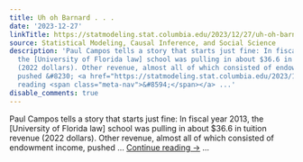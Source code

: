 ```yaml
---
title: Uh oh Barnard . . .
date: '2023-12-27'
linkTitle: https://statmodeling.stat.columbia.edu/2023/12/27/uh-oh-barnard/
source: Statistical Modeling, Causal Inference, and Social Science
description: 'Paul Campos tells a story that starts just fine: In fiscal year 2013,
  the [University of Florida law] school was pulling in about $36.6 in tuition revenue
  (2022 dollars). Other revenue, almost all of which consisted of endowment income,
  pushed &#8230; <a href="https://statmodeling.stat.columbia.edu/2023/12/27/uh-oh-barnard/">Continue
  reading <span class="meta-nav">&#8594;</span></a> ...'
disable_comments: true
---
```

Paul Campos tells a story that starts just fine: In fiscal year 2013, the [University of Florida law] school was pulling in about $36.6 in tuition revenue (2022 dollars). Other revenue, almost all of which consisted of endowment income, pushed &#8230; <a href="https://statmodeling.stat.columbia.edu/2023/12/27/uh-oh-barnard/">Continue reading <span class="meta-nav">&#8594;</span></a> ...